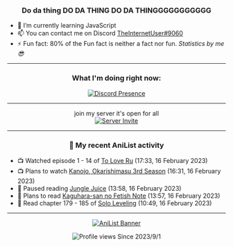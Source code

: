 <div align="center">

### Do da thing DO DA THING DO DA THINGGGGGGGGGGG
</div>

- 🌱 I’m currently learning JavaScript
- 📫 You can contact me on Discord [TheInternetUser#9060](https://discord.com/users/534117072796385300)
- ⚡ Fun fact: 80% of the Fun fact is neither a fact nor fun. _Statistics by me 😎_
<hr>

<div align="center">

### What I'm doing right now:
[![Discord Presence](https://lanyard.cnrad.dev/api/534117072796385300)](https://discord.com/users/534117072796385300)
<hr>

join my server it's open for all <br>
[![Server Invite](https://invidget.switchblade.xyz/bfYgVHxrSs)](https://discord.gg/bfYgVHxrSs)

<hr>
  
### 🌸 My recent AniList activity

</div>

<!-- ANILIST_ACTIVITY:start -->

-   📺 Watched episode 1 - 14 of [To Love Ru](https://anilist.co/anime/3455) (17:33, 16 February 2023)
-   📺 Plans to watch [Kanojo, Okarishimasu 3rd Season](https://anilist.co/anime/154745) (16:31, 16 February 2023)
-   📖 Paused reading [Jungle Juice](https://anilist.co/manga/128882) (13:58, 16 February 2023)
-   📖 Plans to read [Kaguhara-san no Fetish Note](https://anilist.co/manga/141152) (13:57, 16 February 2023)
-   📖 Read chapter 179 - 185 of [Solo Leveling](https://anilist.co/manga/105398) (10:49, 16 February 2023)

<!-- ANILIST_ACTIVITY:end -->
<hr>

<div align="center">

[![AniList Banner](https://img.anili.st/User/929966)](https://anilist.co/user/TheInternetUser)

![Profile views](https://gpvc.arturio.dev/TheInternetUse7) Since 2023/9/1

</div>
